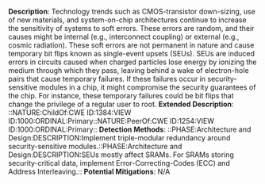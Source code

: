 **Description**: Technology trends such as CMOS-transistor down-sizing, use of new materials, and system-on-chip architectures continue to increase the sensitivity of systems to soft errors. These errors are random, and their causes might be internal (e.g., interconnect coupling) or external (e.g., cosmic radiation). These soft errors are not permanent in nature and cause temporary bit flips known as single-event upsets (SEUs). SEUs are induced errors in circuits caused when charged particles lose energy by ionizing the medium through which they pass, leaving behind a wake of electron-hole pairs that cause temporary failures. If these failures occur in security-sensitive modules in a chip, it might compromise the security guarantees of the chip. For instance, these temporary failures could be bit flips that change the privilege of a regular user to root.
**Extended Description**: ::NATURE:ChildOf:CWE ID:1384:VIEW ID:1000:ORDINAL:Primary::NATURE:PeerOf:CWE ID:1254:VIEW ID:1000:ORDINAL:Primary::
**Detection Methods**: ::PHASE:Architecture and Design:DESCRIPTION:Implement triple-modular redundancy around security-sensitive modules.::PHASE:Architecture and Design:DESCRIPTION:SEUs mostly affect SRAMs. For SRAMs storing security-critical data, implement Error-Correcting-Codes (ECC) and Address Interleaving.::
**Potential Mitigations**: N/A